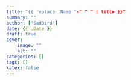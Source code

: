 ```yaml
---
title: "{{ replace .Name "-" " " | title }}"
summary: ""
author: ["SadBird"]
date: {{ .Date }}
draft: true
cover:
    image: ""
    alt: ""
categories: []
tags: []
katex: false
---
```


